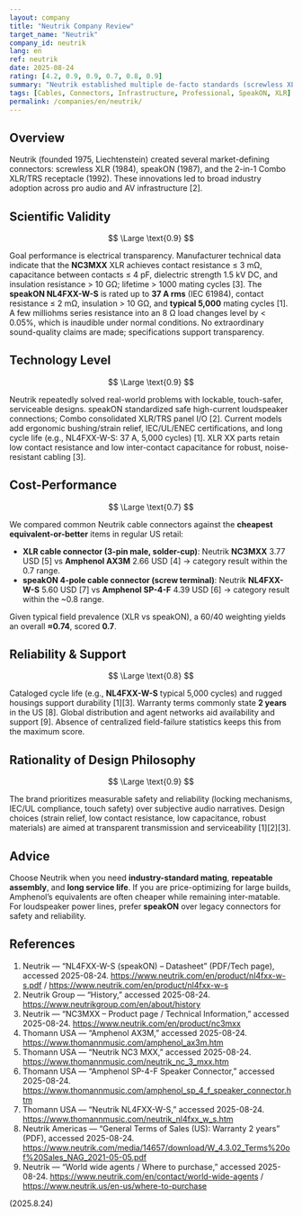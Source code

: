 ```yaml
---
layout: company
title: "Neutrik Company Review"
target_name: "Neutrik"
company_id: neutrik
lang: en
ref: neutrik
date: 2025-08-24
rating: [4.2, 0.9, 0.9, 0.7, 0.8, 0.9]
summary: "Neutrik established multiple de-facto standards (screwless XLR, speakON, Combo), delivers transparent electrical performance, and offers robust mechanics with wide availability. Prices are modestly above the cheapest equivalents."
tags: [Cables, Connectors, Infrastructure, Professional, SpeakON, XLR]
permalink: /companies/en/neutrik/
---
```

## Overview

Neutrik (founded 1975, Liechtenstein) created several market-defining connectors: screwless XLR (1984), speakON (1987), and the 2-in-1 Combo XLR/TRS receptacle (1992). These innovations led to broad industry adoption across pro audio and AV infrastructure [2].

## Scientific Validity

$$ \Large \text{0.9} $$

Goal performance is electrical transparency. Manufacturer technical data indicate that the **NC3MXX** XLR achieves contact resistance ≤ 3 mΩ, capacitance between contacts ≤ 4 pF, dielectric strength 1.5 kV DC, and insulation resistance > 10 GΩ; lifetime > 1000 mating cycles [3]. The **speakON NL4FXX-W-S** is rated up to **37 A rms** (IEC 61984), contact resistance ≤ 2 mΩ, insulation > 10 GΩ, and **typical 5,000** mating cycles [1]. A few milliohms series resistance into an 8 Ω load changes level by < 0.05%, which is inaudible under normal conditions. No extraordinary sound-quality claims are made; specifications support transparency.

## Technology Level

$$ \Large \text{0.9} $$

Neutrik repeatedly solved real-world problems with lockable, touch-safer, serviceable designs. speakON standardized safe high-current loudspeaker connections; Combo consolidated XLR/TRS panel I/O [2]. Current models add ergonomic bushing/strain relief, IEC/UL/ENEC certifications, and long cycle life (e.g., NL4FXX-W-S: 37 A, 5,000 cycles) [1]. XLR XX parts retain low contact resistance and low inter-contact capacitance for robust, noise-resistant cabling [3].

## Cost-Performance

$$ \Large \text{0.7} $$

We compared common Neutrik cable connectors against the **cheapest equivalent-or-better** items in regular US retail:

- **XLR cable connector (3-pin male, solder-cup)**: Neutrik **NC3MXX** 3.77 USD [5] vs **Amphenol AX3M** 2.66 USD [4] → category result within the 0.7 range.  
- **speakON 4-pole cable connector (screw terminal)**: Neutrik **NL4FXX-W-S** 5.60 USD [7] vs **Amphenol SP-4-F** 4.39 USD [6] → category result within the ~0.8 range.

Given typical field prevalence (XLR vs speakON), a 60/40 weighting yields an overall **≈0.74**, scored **0.7**.

## Reliability & Support

$$ \Large \text{0.8} $$

Cataloged cycle life (e.g., **NL4FXX-W-S** typical 5,000 cycles) and rugged housings support durability [1][3]. Warranty terms commonly state **2 years** in the US [8]. Global distribution and agent networks aid availability and support [9]. Absence of centralized field-failure statistics keeps this from the maximum score.

## Rationality of Design Philosophy

$$ \Large \text{0.9} $$

The brand prioritizes measurable safety and reliability (locking mechanisms, IEC/UL compliance, touch safety) over subjective audio narratives. Design choices (strain relief, low contact resistance, low capacitance, robust materials) are aimed at transparent transmission and serviceability [1][2][3].

## Advice

Choose Neutrik when you need **industry-standard mating**, **repeatable assembly**, and **long service life**. If you are price-optimizing for large builds, Amphenol’s equivalents are often cheaper while remaining inter-matable. For loudspeaker power lines, prefer **speakON** over legacy connectors for safety and reliability.

## References

1. Neutrik — “NL4FXX-W-S (speakON) – Datasheet” (PDF/Tech page), accessed 2025-08-24. https://www.neutrik.com/en/product/nl4fxx-w-s.pdf / https://www.neutrik.com/en/product/nl4fxx-w-s  
2. Neutrik Group — “History,” accessed 2025-08-24. https://www.neutrikgroup.com/en/about/history  
3. Neutrik — “NC3MXX – Product page / Technical Information,” accessed 2025-08-24. https://www.neutrik.com/en/product/nc3mxx  
4. Thomann USA — “Amphenol AX3M,” accessed 2025-08-24. https://www.thomannmusic.com/amphenol_ax3m.htm  
5. Thomann USA — “Neutrik NC3 MXX,” accessed 2025-08-24. https://www.thomannmusic.com/neutrik_nc_3_mxx.htm  
6. Thomann USA — “Amphenol SP-4-F Speaker Connector,” accessed 2025-08-24. https://www.thomannmusic.com/amphenol_sp_4_f_speaker_connector.htm  
7. Thomann USA — “Neutrik NL4FXX-W-S,” accessed 2025-08-24. https://www.thomannmusic.com/neutrik_nl4fxx_w_s.htm  
8. Neutrik Americas — “General Terms of Sales (US): Warranty 2 years” (PDF), accessed 2025-08-24. https://www.neutrik.com/media/14657/download/W_4.3.02_Terms%20of%20Sales_NAG_2021-05-05.pdf  
9. Neutrik — “World wide agents / Where to purchase,” accessed 2025-08-24. https://www.neutrik.com/en/contact/world-wide-agents / https://www.neutrik.us/en-us/where-to-purchase

(2025.8.24)

